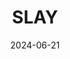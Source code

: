---  
layout: startup_page  
title: "SLAY"  
id: "slay.cool"  
permalink: "/slayslay.cool06212024/"  
website: "https://www.slay.cool/"  
funding_round: "Seed"  
funding_amount: "$5M"  
investors: "Accel, Laton VC, Scooter Braun, Riccardo Zacconi, Johannes Heinze, Ilkka Paananen, Lior Shiff"  
about: "SLAY is a Berlin-based social gaming company building positive social gaming experiences. They have released several successful titles, including the virtual pet app Pengu, which boasts over 500k daily active users. SLAY aims to create a shareable platform fostering product-led growth and user-generated content."  
markets: "Social Gaming, Mobile Gaming, AI"  
hq: "Berlin, Berlin, Germany"  
founded_year: "2022"  
linkedin: "https://www.linkedin.com/company/slaycool?trk=public_profile_experience-item_profile-section-card_image-click"  
twitter: "https://twitter.com/slay_app"  
instagram: ""  
facebook: ""  
crunchbase: "https://www.crunchbase.com/organization/slay-ad58"  
pitchbook: "https://pitchbook.com/profiles/company/518437-36"  

date_display: "21-Jun-2024"  
date: "2024-06-21"

# SEO Optimization  
meta_title: "SLAY - Seed Funding ($5M)"  
meta_description: "SLAY, SLAY is a Berlin-based social gaming company building positive social gaming experiences. They have released several successful titles, including the ..."  
meta_keywords: "SLAY, Social Gaming, Mobile Gaming, AI, Seed funding"  
canonical_url: "https://startup.projectstartups.com/slayslay.cool06212024/"  
---